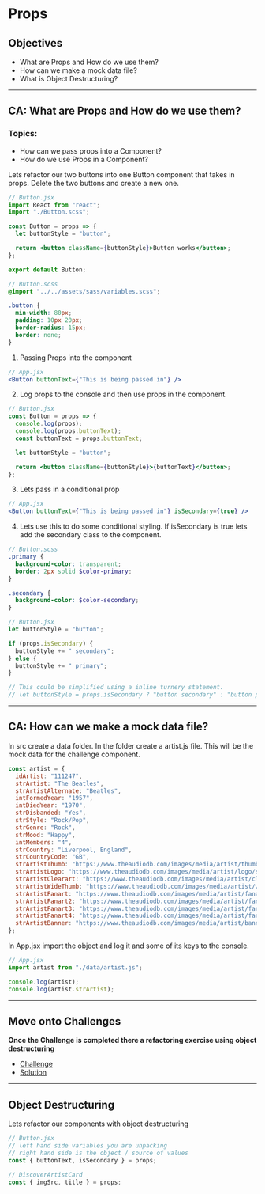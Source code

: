 # Props

## Objectives

- What are Props and How do we use them?
- How can we make a mock data file?
- What is Object Destructuring?

---

## CA: What are Props and How do we use them?

### Topics:

- How can we pass props into a Component?
- How do we use Props in a Component?

Lets refactor our two buttons into one Button component that takes in props. Delete the two buttons and create a new one.

```jsx
// Button.jsx
import React from "react";
import "./Button.scss";

const Button = props => {
  let buttonStyle = "button";

  return <button className={buttonStyle}>Button works</button>;
};

export default Button;
```

```scss
// Button.scss
@import "../../assets/sass/variables.scss";

.button {
  min-width: 80px;
  padding: 10px 20px;
  border-radius: 15px;
  border: none;
}
```

1. Passing Props into the component

```jsx
// App.jsx
<Button buttonText={"This is being passed in"} />
```

2.  Log props to the console and then use props in the component.

```jsx
// Button.jsx
const Button = props => {
  console.log(props);
  console.log(props.buttonText);
  const buttonText = props.buttonText;

  let buttonStyle = "button";

  return <button className={buttonStyle}>{buttonText}</button>;
};
```

3.  Lets pass in a conditional prop

```jsx
// App.jsx
<Button buttonText={"This is being passed in"} isSecondary={true} />
```

4. Lets use this to do some conditional styling. If isSecondary is true lets add the secondary class to the component.

```scss
// Button.scss
.primary {
  background-color: transparent;
  border: 2px solid $color-primary;
}

.secondary {
  background-color: $color-secondary;
}
```

```jsx
// Button.jsx
let buttonStyle = "button";

if (props.isSecondary) {
  buttonStyle += " secondary";
} else {
  buttonStyle += " primary";
}

// This could be simplified using a inline turnery statement.
// let buttonStyle = props.isSecondary ? "button secondary" : "button primary";
```

---

## CA: How can we make a mock data file?

In src create a data folder. In the folder create a artist.js file. This will be the mock data for the challenge component.

```js
const artist = {
  idArtist: "111247",
  strArtist: "The Beatles",
  strArtistAlternate: "Beatles",
  intFormedYear: "1957",
  intDiedYear: "1970",
  strDisbanded: "Yes",
  strStyle: "Rock/Pop",
  strGenre: "Rock",
  strMood: "Happy",
  intMembers: "4",
  strCountry: "Liverpool, England",
  strCountryCode: "GB",
  strArtistThumb: "https://www.theaudiodb.com/images/media/artist/thumb/qpvwuv1347996168.jpg",
  strArtistLogo: "https://www.theaudiodb.com/images/media/artist/logo/sqtvqw1519816358.png",
  strArtistClearart: "https://www.theaudiodb.com/images/media/artist/clearart/rrywwv1512575176.png",
  strArtistWideThumb: "https://www.theaudiodb.com/images/media/artist/widethumb/styrrt1518621883.jpg",
  strArtistFanart: "https://www.theaudiodb.com/images/media/artist/fanart/xrqqqu1541458809.jpg",
  strArtistFanart2: "https://www.theaudiodb.com/images/media/artist/fanart/sssrqr1341917298.jpg",
  strArtistFanart3: "https://www.theaudiodb.com/images/media/artist/fanart/wwvtpp1341917310.jpg",
  strArtistFanart4: "https://www.theaudiodb.com/images/media/artist/fanart/b6zl6c1613120079.jpg",
  strArtistBanner: "https://www.theaudiodb.com/images/media/artist/banner/utwpss1346162520.jpg",
};
```

In App.jsx import the object and log it and some of its keys to the console.

```jsx
// App.jsx
import artist from "./data/artist.js";

console.log(artist);
console.log(artist.strArtist);
```

---

## Move onto Challenges

**Once the Challenge is completed there a refactoring exercise using object destructuring**

- [Challenge](./challenge/challenge.md)
- [Solution](./challenge/solution.md)

---

## Object Destructuring

Lets refactor our components with object destructuring

```jsx
// Button.jsx
// left hand side variables you are unpacking
// right hand side is the object / source of values
const { buttonText, isSecondary } = props;
```

```jsx
// DiscoverArtistCard
const { imgSrc, title } = props;
```
